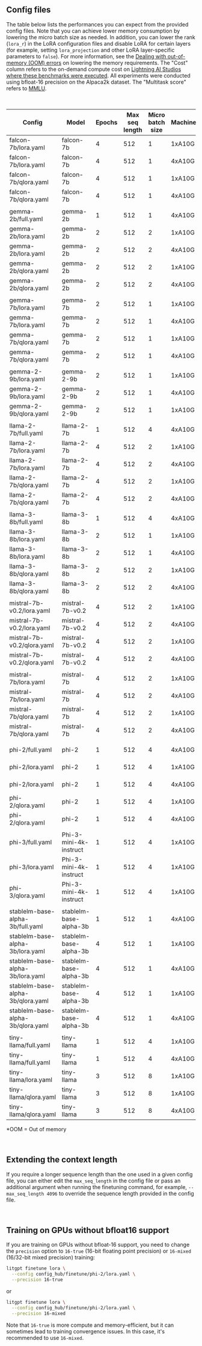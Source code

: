 ## Config files

The table below lists the performances you can expect from the provided config files. Note that you can achieve lower memory consumption by lowering the micro batch size as needed. In addition, you can lower the rank (`lora_r`) in the LoRA configuration files and disable LoRA for certain layers (for example, setting `lora_projection` and other LoRA layer-specific parameters to `false`).
For more information, see the [Dealing with out-of-memory (OOM) errors](../../tutorials/oom.md) on lowering the memory requirements.
The "Cost" column refers to the on-demand compute cost on [Lightning AI Studios where these benchmarks were executed](https://lightning.ai/lightning-ai/studios/automated-benchmarks-for-litgpt).
All experiments were conducted using bfloat-16 precision on the Alpaca2k dataset. The "Multitask score" refers to [MMLU](https://arxiv.org/abs/2009.03300).

&nbsp;

| Config                            | Model                  | Epochs | Max seq length | Micro batch size | Machine | Training runtime | Cost | Peak memory | Validation loss | Validation perplexity | Multitask score (MMLU) |
| --------------------------------- | ---------------------- | ------ | -------------- | ---------------- | ------- | ---------------- | ---- | ----------- | --------------- | --------------------- | --------------- |
| falcon-7b/lora.yaml               | falcon-7b              | 4      | 512            | 1                | 1xA10G  | 24.84 min        | $0.7 | 16.69 GB    | 0.945           | 2.573                 | 26.2%           |
| falcon-7b/lora.yaml               | falcon-7b              | 4      | 512            | 1                | 4xA10G  | 24.94 min        | $2.0 | 16.69 GB    | 0.945           | 2.573                 | 26.4%           |
| falcon-7b/qlora.yaml              | falcon-7b              | 4      | 512            | 1                | 1xA10G  | 50.85 min        | $1.5 | 9.44 GB     | 0.993           | 2.699                 | 26.3%           |
| falcon-7b/qlora.yaml              | falcon-7b              | 4      | 512            | 1                | 4xA10G  | 50.88 min        | $4.1 | 9.44 GB     | 0.993           | 2.699                 | 26.3%           |
|                                   |                        |        |                |                  |         |                  |      |             |                 |                       |                 |
| gemma-2b/full.yaml                | gemma-2b               | 1      | 512            | 1                | 4xA10G  | 14.06 min        | $1.1 | 17.43 GB    | 1.021           | 2.777                 | 32.4%           |
| gemma-2b/lora.yaml                | gemma-2b               | 2      | 512            | 2                | 1xA10G  | 9.41 min         | $0.3 | 12.62 GB    | 0.981           | 2.666                 | 34.4%           |
| gemma-2b/lora.yaml                | gemma-2b               | 2      | 512            | 2                | 4xA10G  | 9.41 min         | $0.8 | 12.62 GB    | 0.981           | 2.667                 | 34.0%           |
| gemma-2b/qlora.yaml               | gemma-2b               | 2      | 512            | 2                | 1xA10G  | 12.91 min        | $0.4 | 11.58 GB    | 1.085           | 2.959                 | 36.4%           |
| gemma-2b/qlora.yaml               | gemma-2b               | 2      | 512            | 2                | 4xA10G  | 12.91 min        | $1.0 | 11.59 GB    | 1.085           | 2.958                 | 36.4%           |
|                                   |                        |        |                |                  |         |                  |      |             |                 |                       |                 |
| gemma-7b/lora.yaml                | gemma-7b               | 2      | 512            | 1                | 1xA10G  | OOM              | OOM  | OOM         | OOM             | OOM                   |                 |
| gemma-7b/lora.yaml                | gemma-7b               | 2      | 512            | 1                | 4xA10G  | OOM              | OOM  | OOM         | OOM             | OOM                   |                 |
| gemma-7b/qlora.yaml               | gemma-7b               | 2      | 512            | 1                | 1xA10G  | 43.58 min        | $1.3 | 17.18 GB    | 0.973           | 2.646                 |                 |
| gemma-7b/qlora.yaml               | gemma-7b               | 2      | 512            | 1                | 4xA10G  | 43.58 min        | $3.5 | 17.18 GB    | 0.983           | 2.672                 |                 |
|                                   |                        |        |                |                  |         |                  |      |             |                 |                       |                 |
| gemma-2-9b/lora.yaml              | gemma-2-9b             | 2      | 512            | 1                | 1xA10G  | OOM              | OOM  | OOM         | OOM             | OOM                   |                 |
| gemma-2-9b/lora.yaml              | gemma-2-9b             | 2      | 512            | 1                | 4xA10G  | OOM              | OOM  | OOM         | OOM             | OOM                   |                 |
| gemma-2-9b/qlora.yaml             | gemma-2-9b             | 2      | 512            | 1                | 1xA10G  | 50.01 min        | $4.0 | 20.92 GB    | 0.852           | 2.345                 | 24.2%           |
|                                   |                        |        |                |                  |         |                  |      |             |                 |                       |                 |
| llama-2-7b/full.yaml              | llama-2-7b             | 1      | 512            | 4                | 4xA10G  | OOM              | OOM  | OOM         | OOM             | OOM                   |                 |
| llama-2-7b/lora.yaml              | llama-2-7b             | 4      | 512            | 2                | 1xA10G  | 32.82 min        | $1.0 | 19.77 GB    | 0.802           | 2.230                 | 40.3%           |
| llama-2-7b/lora.yaml              | llama-2-7b             | 4      | 512            | 2                | 4xA10G  | 32.83 min        | $2.6 | 19.77 GB    | 0.802           | 2.229                 | 40.2%           |
| llama-2-7b/qlora.yaml             | llama-2-7b             | 4      | 512            | 2                | 1xA10G  | 45.67 min        | $1.4 | 13.68 GB    | 0.814           | 2.258                 | 38.6%           |
| llama-2-7b/qlora.yaml             | llama-2-7b             | 4      | 512            | 2                | 4xA10G  | 45.69 min        | $3.7 | 13.68 GB    | 0.815           | 2.258                 | 38.6%           |
|                                   |                        |        |                |                  |         |                  |      |             |                 |                       |                 |
| llama-3-8b/full.yaml              | llama-3-8b             | 1      | 512            | 4                | 4xA10G  | OOM              | OOM  | OOM         | OOM             | OOM                   |                 |
| llama-3-8b/lora.yaml              | llama-3-8b             | 2      | 512            | 1                | 1xA10G  | 14.79 min        | $0.4 | 19.73 GB    | 0.888           | 2.431                 | 62.4%           |
| llama-3-8b/lora.yaml              | llama-3-8b             | 2      | 512            | 1                | 4xA10G  | 14.88 min        | $1.2 | 19.73 GB    | 0.889           | 2.432                 | 62.5%           |
| llama-3-8b/qlora.yaml             | llama-3-8b             | 2      | 512            | 2                | 1xA10G  | 22.24 min        | $0.7 | 17.41 GB    | 0.939           | 2.558                 | 62.2%           |
| llama-3-8b/qlora.yaml             | llama-3-8b             | 2      | 512            | 2                | 4xA10G  | 22.20 min        | $1.8 | 17.41 GB    | 0.939           | 2.557                 | 62.2%           |
|                                   |                        |        |                |                  |         |                  |      |             |                 |                       |                 |
| mistral-7b-v0.2/lora.yaml         | mistral-7b-v0.2        | 4      | 512            | 2                | 1xA10G  | 31.00 min        | $0.9 | 20.66 GB    | 0.801           | 2.228                 | 55.7%           |
| mistral-7b-v0.2/lora.yaml         | mistral-7b-v0.2        | 4      | 512            | 2                | 4xA10G  | 31.00 min        | $2.5 | 20.66 GB    | 0.802           | 2.229                 | 55.5%           |
| mistral-7b-v0.2/qlora.yaml        | mistral-7b-v0.2        | 4      | 512            | 2                | 1xA10G  | 44.75 min        | $1.3 | 14.29 GB    | 0.813           | 2.255                 | 56.5%           |
| mistral-7b-v0.2/qlora.yaml        | mistral-7b-v0.2        | 4      | 512            | 2                | 4xA10G  | 44.75 min        | $3.6 | 14.29 GB    | 0.813           | 2.254                 | 56.3%           |
|                                   |                        |        |                |                  |         |                  |      |             |                 |                       |                 |
| mistral-7b/lora.yaml              | mistral-7b             | 4      | 512            | 2                | 1xA10G  | 31.01 min        | $0.9 | 20.66 GB    | 0.794           | 2.211                 | 57.9%           |
| mistral-7b/lora.yaml              | mistral-7b             | 4      | 512            | 2                | 4xA10G  | 31.03 min        | $2.5 | 20.66 GB    | 0.796           | 2.218                 | 57.9%           |
| mistral-7b/qlora.yaml             | mistral-7b             | 4      | 512            | 2                | 1xA10G  | 44.75 min        | $1.3 | 14.29 GB    | 0.803           | 2.231                 | 57.9%           |
| mistral-7b/qlora.yaml             | mistral-7b             | 4      | 512            | 2                | 4xA10G  | 44.81 min        | $3.6 | 14.29 GB    | 0.803           | 2.233                 | 57.6%           |
|                                   |                        |        |                |                  |         |                  |      |             |                 |                       |                 |
| phi-2/full.yaml                   | phi-2                  | 1      | 512            | 4                | 4xA10G  | 11.87 min        | $1.0 | 14.44 GB    | 1.305           | 3.688                 | 38.4%           |
| phi-2/lora.yaml                   | phi-2                  | 1      | 512            | 4                | 1xA10G  | 3.78 min         | $0.1 | 13.98 GB    | 0.819           | 2.269                 | 53.0%           |
| phi-2/lora.yaml                   | phi-2                  | 1      | 512            | 4                | 4xA10G  | 3.78 min         | $0.3 | 13.98 GB    | 0.820           | 2.271                 | 52.4%           |
| phi-2/qlora.yaml                  | phi-2                  | 1      | 512            | 4                | 1xA10G  | 4.51 min         | $0.1 | 14.27 GB    | 0.837           | 2.310                 | 52.3%           |
| phi-2/qlora.yaml                  | phi-2                  | 1      | 512            | 4                | 4xA10G  | 4.52 min         | $0.4 | 14.27 GB    | 0.837           | 2.309                 | 52.3%           |
|                                   |                        |        |                |                  |         |                  |      |             |                 |                       |                 |
| phi-3/full.yaml                   | Phi-3-mini-4k-instruct | 1      | 512            | 4                | 1xA10G  | 6.93 min         | $0.2 | 17.01 GB    | 0.714           | 2.043                 | 69.81%          |
| phi-3/lora.yaml                   | Phi-3-mini-4k-instruct | 1      | 512            | 4                | 1xA10G  | 6.46 min         | $0.2 | 19.75 GB    | 0.707           | 2.028                 | 69.70%          |
| phi-3/qlora.yaml                  | Phi-3-mini-4k-instruct | 1      | 512            | 4                | 1xA10G  | 7.47 min         | $0.2 | 19.13 GB    | 0.729           | 2.074                 | 68.96%          |
|                                   |                        |        |                |                  |         |                  |      |             |                 |                       |                 |
| stablelm-base-alpha-3b/full.yaml  | stablelm-base-alpha-3b | 1      | 512            | 1                | 4xA10G  | 70.13 min        | $5.6 | 21.23 GB    | 1.513           | 4.540                 | 23.2%           |
| stablelm-base-alpha-3b/lora.yaml  | stablelm-base-alpha-3b | 4      | 512            | 1                | 1xA10G  | 13.07 min        | $0.4 | 8.58 GB     | 1.361           | 3.900                 | 25.9%           |
| stablelm-base-alpha-3b/lora.yaml  | stablelm-base-alpha-3b | 4      | 512            | 1                | 4xA10G  | 13.16 min        | $1.1 | 8.58 GB     | 1.362           | 3.906                 | 25.9%           |
| stablelm-base-alpha-3b/qlora.yaml | stablelm-base-alpha-3b | 4      | 512            | 1                | 1xA10G  | 25.86 min        | $0.8 | 5.24 GB     | 1.388           | 4.009                 | 26.1%           |
| stablelm-base-alpha-3b/qlora.yaml | stablelm-base-alpha-3b | 4      | 512            | 1                | 4xA10G  | 25.80 min        | $2.1 | 5.24 GB     | 1.391           | 4.020                 | 26.6%           |
|                                   |                        |        |                |                  |         |                  |      |             |                 |                       |                 |
| tiny-llama/full.yaml              | tiny-llama             | 1      | 512            | 4                | 1xA10G  | 2.58 min         | $0.1 | 14.10 GB    | 1.088           | 2.968                 | 24.6%           |
| tiny-llama/full.yaml              | tiny-llama             | 1      | 512            | 4                | 4xA10G  | 2.57 min         | $0.2 | 14.10 GB    | 1.088           | 2.968                 | 24.5%           |
| tiny-llama/lora.yaml              | tiny-llama             | 3      | 512            | 8                | 1xA10G  | 8.09 min         | $0.2 | 13.50 GB    | 1.039           | 2.826                 | 25.5%           |
| tiny-llama/qlora.yaml             | tiny-llama             | 3      | 512            | 8                | 1xA10G  | 8.70 min         | $0.3 | 16.24 GB    | 1.056           | 2.874                 | 25.3%           |
| tiny-llama/qlora.yaml             | tiny-llama             | 3      | 512            | 8                | 4xA10G  | 8.70 min         | $0.7 | 16.24 GB    | 1.056           | 2.874                 | 25.4%           |

*OOM = Out of memory


&nbsp;
## Extending the context length

If you require a longer sequence length than the one used in a given config file, you can either edit the `max_seq_length` in the config file or pass an additional argument when running the finetuning command, for example, `--max_seq_length 4096` to override the sequence length provided in the config file.

&nbsp;
## Training on GPUs without bfloat16 support

If you are training on GPUs without bfloat-16 support, you need to change the `precision` option to `16-true` (16-bit floating point precision) or `16-mixed` (16/32-bit mixed precision) training:

```bash
litgpt finetune lora \
  --config config_hub/finetune/phi-2/lora.yaml \
  --precision 16-true
```
or

```bash
litgpt finetune lora \
  --config config_hub/finetune/phi-2/lora.yaml \
  --precision 16-mixed
```

Note that `16-true` is more compute and memory-efficient, but it can sometimes lead to training convergence issues. In this case, it's recommended to use `16-mixed`.
